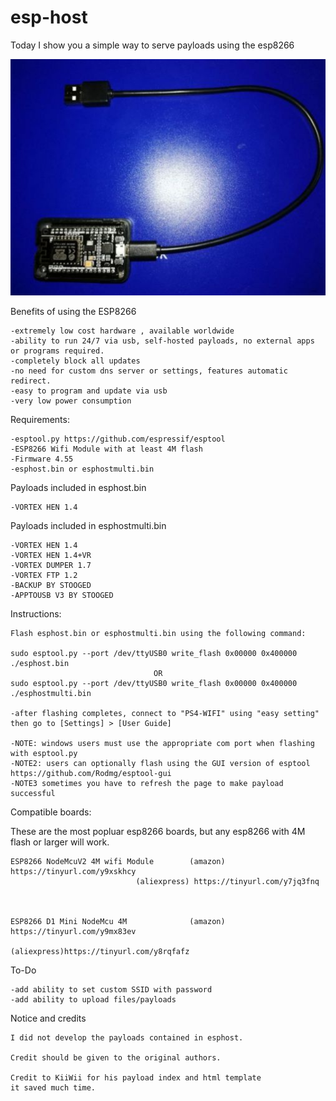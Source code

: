 # esp-host

Today I show you a simple way to serve payloads using the esp8266

![alt tag](https://raw.githubusercontent.com/Codworth/esp-host/master/esp8266.jpg)


Benefits of using the ESP8266

    
    -extremely low cost hardware , available worldwide
    -ability to run 24/7 via usb, self-hosted payloads, no external apps or programs required.
    -completely block all updates
    -no need for custom dns server or settings, features automatic redirect.
    -easy to program and update via usb
    -very low power consumption


Requirements:

    -esptool.py https://github.com/espressif/esptool 
    -ESP8266 Wifi Module with at least 4M flash
    -Firmware 4.55 
    -esphost.bin or esphostmulti.bin 
   
   Payloads included in esphost.bin
   
  
    -VORTEX HEN 1.4
    
   Payloads included in esphostmulti.bin
   
    -VORTEX HEN 1.4
    -VORTEX HEN 1.4+VR
    -VORTEX DUMPER 1.7
    -VORTEX FTP 1.2
    -BACKUP BY STOOGED
    -APPTOUSB V3 BY STOOGED

Instructions:

    Flash esphost.bin or esphostmulti.bin using the following command:
    
    sudo esptool.py --port /dev/ttyUSB0 write_flash 0x00000 0x400000 ./esphost.bin
                                    OR
    sudo esptool.py --port /dev/ttyUSB0 write_flash 0x00000 0x400000 ./esphostmulti.bin
    
    -after flashing completes, connect to "PS4-WIFI" using "easy setting" then go to [Settings] > [User Guide]
    
    -NOTE: windows users must use the appropriate com port when flashing with esptool.py
    -NOTE2: users can optionally flash using the GUI version of esptool  https://github.com/Rodmg/esptool-gui
    -NOTE3 sometimes you have to refresh the page to make payload successful 
Compatible boards:

These are the most popluar esp8266 boards, but any esp8266 with 4M flash or larger will work.

    ESP8266 NodeMcuV2 4M wifi Module        (amazon) https://tinyurl.com/y9xskhcy
    			                (aliexpress) https://tinyurl.com/y7jq3fnq
                                
   
                                     
    ESP8266 D1 Mini NodeMcu 4M              (amazon) https://tinyurl.com/y9mx83ev
                                            (aliexpress)https://tinyurl.com/y8rqfafz
                               
                               
   To-Do
    
    -add ability to set custom SSID with password
    -add ability to upload files/payloads                  
   

   Notice and credits
   
    I did not develop the payloads contained in esphost.
    
    Credit should be given to the original authors.
    
    Credit to KiiWii for his payload index and html template
    it saved much time.
